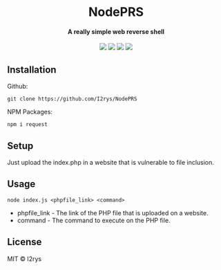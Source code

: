 
<h1 align="center">NodePRS</h1>
<h4 align="center">A really simple web reverse shell</h4>
<p align="center">
	<a href="https://github.com/I2rys/NodePRS/blob/main/LICENSE"><img src="https://img.shields.io/github/license/I2rys/NodePRS?style=flat-square"></img></a>
	<a href="https://github.com/I2rys/NodePRS"><img src="https://bettercodehub.com/edge/badge/I2rys/NodePRS?branch=main"></a>
	<a href="https://github.com/I2rys/NodePRS/issues"><img src="https://img.shields.io/github/issues/I2rys/NodePRS.svg"></img></a>
	<a href="https://nodejs.org/"><img src="https://img.shields.io/badge/-Nodejs-green?style=flat-square&logo=Node.js"></img></a>
</p>


## Installation
Github:

    git clone https://github.com/I2rys/NodePRS

NPM Packages:

    npm i request
    
## Setup
Just upload the index.php in a website that is vulnerable to file inclusion.

## Usage

    node index.js <phpfile_link> <command>

 - phpfile_link - The link of the PHP file that is uploaded on a website.
 - command - The command to execute on the PHP file.

## License
MIT © I2rys
